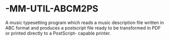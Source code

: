 -MM-UTIL-ABCM2PS
================

A music typesetting program which reads a music description file written in ABC format and produces a postscript file ready to be transformed in PDF or printed directly to a PostScript- capable printer.
